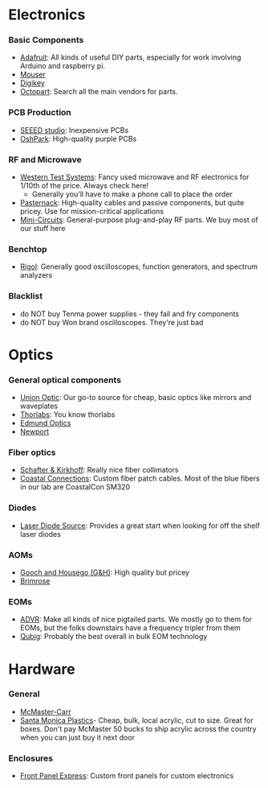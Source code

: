 # Electronics
### Basic Components
- [Adafruit](https://www.adafruit.com): All kinds of useful DIY parts, especially for work involving Arduino and raspberry pi. 
- [Mouser](https://www.mouser.com)
- [Digikey](https://www.digikey.com)
- [Octopart](https://octopart.com/?gclid=CIeFktbu2s0CFZFcfgodQAcK4g): Search all the main vendors for parts.
### PCB Production
- [SEEED studio](https://www.seeedstudio.com/fusion_pcb.html): Inexpensive PCBs
- [OshPark](https://oshpark.com): High-quality purple PCBs
### RF and Microwave
- [Western Test Systems](http://www.westerntestsystems.com/index.html): Fancy used microwave and RF electronics for 1/10th of the price. Always check here! 
	- Generally you'll have to make a phone call to place the order
- [Pasternack](https://www.pasternack.com): High-quality cables and passive components, but quite pricey. Use for mission-critical applications
- [Mini-Circuits](https://www.minicircuits.com): General-purpose plug-and-play RF parts. We buy most of our stuff here
### Benchtop
- [Rigol](https://www.rigolna.com): Generally good oscilloscopes, function generators, and spectrum analyzers
### Blacklist
- do NOT buy Tenma power supplies - they fail and fry components
- do NOT buy Won brand oscilloscopes. They're just bad
# Optics
### General optical components
- [Union Optic](https://www.u-optic.com/index/siteid/2.html): Our go-to source for cheap, basic optics like mirrors and waveplates
- [Thorlabs](https://www.thorlabs.com): You know thorlabs
- [Edmund Optics](https://www.edmundoptics.com)
- [Newport](https://www.newport.com)
### Fiber optics
- [Schafter & Kirkhoff](https://www.sukhamburg.com/products/fiberoptics.html): Really nice fiber collimators
- [Coastal Connections](https://coastalcon.com): Custom fiber patch cables. Most of the blue fibers in our lab are CoastalCon SM320
### Diodes
- [Laser Diode Source](https://www.laserdiodesource.com): Provides a great start when looking for off the shelf laser diodes
### AOMs
- [Gooch and Housego (G&H)](https://gandh.com/products/acousto-optics): High quality but pricey
- [Brimrose](https://www.brimrose.com)
### EOMs
- [ADVR](https://advr-inc.com): Make all kinds of nice pigtailed parts. We mostly go to them for EOMs, but the folks downstairs have a frequency tripler from them
- [Qubig](https://www.qubig.com): Probably the best overall in bulk EOM technology
# Hardware
### General
- [McMaster-Carr](https://www.mcmaster.com)
- [Santa Monica Plastics](https://santamonicaplastics.com)- Cheap, bulk, local acrylic, cut to size. Great for boxes. Don't pay McMaster 50 bucks to ship acrylic across the country when you can just buy it next door
### Enclosures
- [Front Panel Express](http://www.frontpanelexpress.com): Custom front panels for custom electronics
